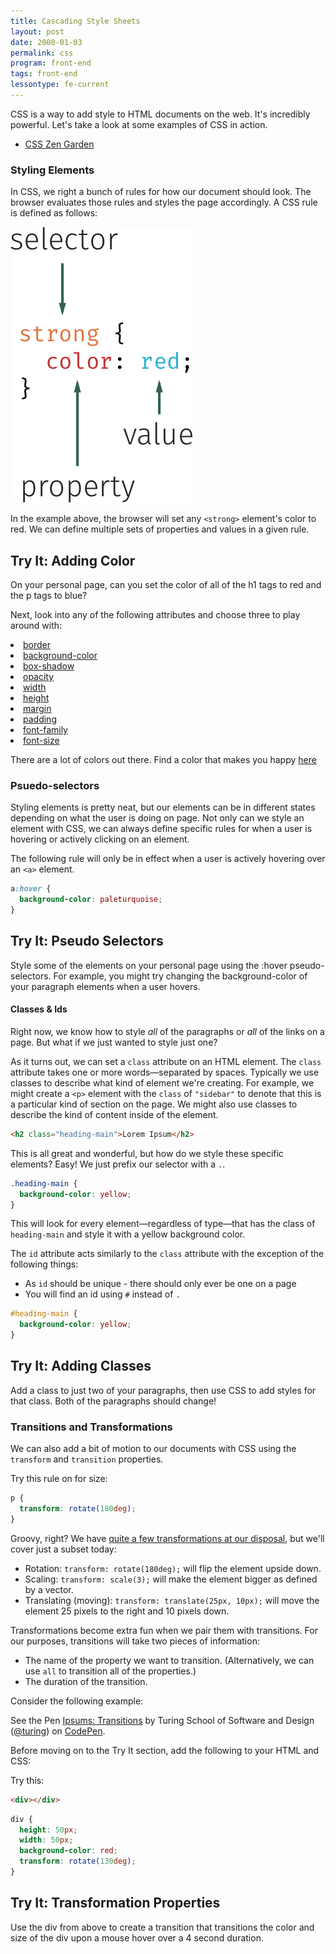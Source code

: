 ```yaml
---
title: Cascading Style Sheets
layout: post
date: 2000-01-03
permalink: css
program: front-end
tags: front-end
lessontype: fe-current
---
```


CSS is a way to add style to HTML documents on the web. It's incredibly powerful. Let's take a look at some examples of CSS in action.

- [CSS Zen Garden](http://www.csszengarden.com)

### Styling Elements

In CSS, we right a bunch of rules for how our document should look. The browser evaluates those rules and styles the page accordingly. A CSS rule is defined as follows:

![Anatomy of a CSS Selector](/images/css-rule.png)

In the example above, the browser will set any `<strong>` element's color to red. We can define multiple sets of properties and values in a given rule.

<div class="try-it">
<h2>Try It: Adding Color</h2>

<p>On your personal page, can you set the color of all of the h1 tags to red and the p tags to blue?</p>

<p>Next, look into any of the following attributes and choose three to play around with:</p>

<li><a href="https://developer.mozilla.org/en-US/docs/Web/CSS/border">border</a></li>
<li><a href="https://developer.mozilla.org/en-US/docs/Web/CSS/background-color">background-color</a></li>
<li><a href="https://developer.mozilla.org/en-US/docs/Web/CSS/box-shadow">box-shadow</a></li>
<li><a href="https://developer.mozilla.org/en-US/docs/Web/CSS/opacity">opacity</a></li>
<li><a href="https://developer.mozilla.org/en-US/docs/Web/CSS/width">width</a></li>
<li><a href="https://developer.mozilla.org/en-US/docs/Web/CSS/height">height</a></li>
<li><a href="https://developer.mozilla.org/en-US/docs/Web/CSS/margin">margin</a></li>
<li><a href="https://developer.mozilla.org/en-US/docs/Web/CSS/padding">padding</a></li>
<li><a href="https://developer.mozilla.org/en-US/docs/Web/CSS/font-family">font-family</a></li>
<li><a href="https://developer.mozilla.org/en-US/docs/Web/CSS/font-size">font-size</a></li>

There are a lot of colors out there. Find a color that makes you happy <a href="http://colours.neilorangepeel.com">here</a>
</div>

### Psuedo-selectors

Styling elements is pretty neat, but our elements can be in different states depending on what the user is doing on page. Not only can we style an element with CSS, we can always define specific rules for when a user is hovering or actively clicking on an element.

The following rule will only be in effect when a user is actively hovering over an `<a>` element.

```css
a:hover {
  background-color: paleturquoise;
}
```

<div class="try-it">
<h2>Try It: Pseudo Selectors</h2>

<p>Style some of the elements on your personal page using the :hover pseudo-selectors. For example, you might try changing the background-color of your paragraph elements when a user hovers.</p>
</div>

#### Classes & Ids

Right now, we know how to style _all_ of the paragraphs or _all_ of the links on a page. But what if we just wanted to style just one?

As it turns out, we can set a `class` attribute on an HTML element. The `class` attribute takes one or more words—separated by spaces. Typically we use classes to describe what kind of element we're creating. For example, we might create a `<p>` element with the `class` of `"sidebar"` to denote that this is a particular kind of section on the page. We might also use classes to describe the kind of content inside of the element.

```html
<h2 class="heading-main">Lorem Ipsum</h2>
```

This is all great and wonderful, but how do we style these specific elements? Easy! We just prefix our selector with a `.`.

```css
.heading-main {
  background-color: yellow;
}
```

This will look for every element—regardless of type—that has the class of `heading-main` and style it with a yellow background color.

The `id` attribute acts similarly to the `class` attribute with the exception of the following things:

- As `id` should be unique - there should only ever be one on a page
- You will find an id using `#` instead of `.`

```css
#heading-main {
  background-color: yellow;
}
```

<div class="try-it">
<h2>Try It: Adding Classes</h2>

<p>Add a class to just two of your paragraphs, then use CSS to add styles for that class. Both of the paragraphs should change!</p>
</div>

### Transitions and Transformations

We can also add a bit of motion to our documents with CSS using the `transform` and `transition` properties.

Try this rule on for size:

```css
p {
  transform: rotate(180deg);
}
```

Groovy, right? We have [quite a few transformations at our disposal](https://developer.mozilla.org/en-US/docs/Web/CSS/transform), but we'll cover just a subset today:

- Rotation: `transform: rotate(180deg);` will flip the element upside down.
- Scaling: `transform: scale(3);` will make the element bigger as defined by a vector.
- Translating (moving): `transform: translate(25px, 10px);` will move the element 25 pixels to the right and 10 pixels down.

Transformations become extra fun when we pair them with transitions. For our purposes, transitions will take two pieces of information:

- The name of the property we want to transition. (Alternatively, we can use `all` to transition all of the properties.)
- The duration of the transition.

Consider the following example:

<p data-height="300" data-theme-id="23788" data-slug-hash="ezpqbY" data-default-tab="css,result" data-user="turing" data-embed-version="2" data-editable="true" class="codepen">See the Pen <a href="http://codepen.io/team/turing/pen/ezpqbY/">Ipsums: Transitions</a> by Turing School of Software and Design (<a href="http://codepen.io/turing">@turing</a>) on <a href="http://codepen.io">CodePen</a>.</p>

Before moving on to the Try It section, add the following to your HTML and CSS:

Try this:

```html
<div></div>
```

```css
div {
  height: 50px;
  width: 50px;
  background-color: red;
  transform: rotate(130deg);
}
```

<div class="try-it">
<h2>Try It: Transformation Properties</h2>

<p>Use the div from above to create a transition that transitions the color and size of the div upon a mouse hover over a 4 second duration.</p>
</div>  
